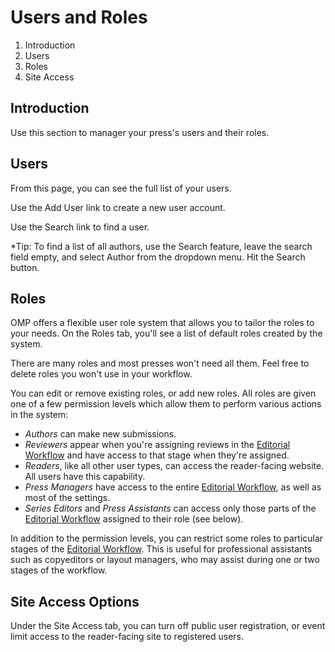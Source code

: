# Users and Roles

1. Introduction
2. Users
3. Roles
4. Site Access

## Introduction

Use this section to manager your press's users and their roles.

## <a name="users-users"></a> Users
From this page, you can see the full list of your users.

Use the Add User link to create a new user account.

Use the Search link to find a user.

*Tip: To find a list of all authors, use the Search feature, leave the search field empty, and select Author from the dropdown menu. Hit the Search button.

## <a name="users-roles"></a> Roles

OMP offers a flexible user role system that allows you to tailor the roles to your needs. On the Roles tab, you'll see a list of default roles created by the system.

There are many roles and most presses won't need all them. Feel free to delete roles you won't use in your workflow.

You can edit or remove existing roles, or add new roles. All roles are given one of a few permission levels which allow them to perform various actions in the system:

- *Authors* can make new submissions.
- *Reviewers* appear when you're assigning reviews in the [Editorial Workflow](editorial-workflow.md) and have access to that stage when they're assigned.
- *Readers*, like all other user types, can access the reader-facing website. All users have this capability.
- *Press Managers* have access to the entire [Editorial Workflow](editorial-workflow.md), as well as most of the settings.
- *Series Editors* and *Press Assistants* can access only those parts of the [Editorial Workflow](editorial-workflow.md) assigned to their role (see below).

In addition to the permission levels, you can restrict some roles to particular stages of the [Editorial Workflow](editorial-workflow.md). This is useful for professional assistants such as copyeditors or layout managers, who may assist during one or two stages of the workflow.

## <a name="users-site-access-options"></a> Site Access Options


Under the Site Access tab, you can turn off public user registration, or event limit access to the reader-facing site to registered users.



